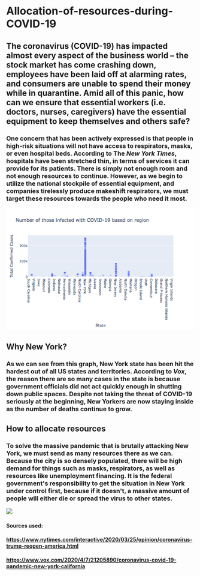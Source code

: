# Allocation-of-resources-during-COVID-19
## The coronavirus (COVID-19) has impacted almost every aspect of the business world – the stock market has come crashing down, employees have been laid off at alarming rates, and consumers are unable to spend their money while in quarantine. Amid all of this panic, how can we ensure that essential workers (i.e. doctors, nurses, caregivers) have the essential equipment to keep themselves and others safe?
### One concern that has been actively expressed is that people in high-risk situations will not have access to respirators, masks, or even hospital beds. According to The _New York Times_, hospitals have been stretched thin, in terms of services it can provide for its patients. There is simply not enough room and not enough resources to continue. However, as we begin to utilize the national stockpile of essential equipment, and companies tirelessly produce makeshift respirators, we must target these resources towards the people who need it most.
![](https://github.com/katherinewilner/Allocation-of-resources-during-COVID-19/blob/master/Unknown-3.png)
## Why New York?
### As we can see from this graph, New York state has been hit the hardest out of all US states and territories. According to _Vox_, the reason there are so many cases in the state is because government officials did not act quickly enough in shutting down public spaces. Despite not taking the threat of COVID-19 seriously at the beginning, New Yorkers are now staying inside as the number of deaths continue to grow.

## How to allocate resources
### To solve the massive pandemic that is brutally attacking New York, we must send as many resources there as we can. Because the city is so densely populated, there will be high demand for things such as masks, respirators, as well as resources like unemployment financing. It is the federal government's responsibility to get the situation in New York under control first, because if it doesn't, a massive amount of people will either die or spread the virus to other states.

![](https://colab.research.google.com/drive/1zp1pTvoi2iAdzHqYSCfB_LdNrsA10gwE#scrollTo=MuxnXHhlojfi)

#### Sources used:


#### https://www.nytimes.com/interactive/2020/03/25/opinion/coronavirus-trump-reopen-america.html
#### https://www.vox.com/2020/4/7/21205890/coronavirus-covid-19-pandemic-new-york-california
